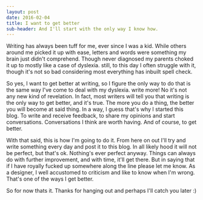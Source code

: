 ```yaml
---
layout: post
date: 2016-02-04
title: I want to get better
sub-header: And I'll start with the only way I know how.
---
```


Writing has always been tuff for me, ever since I was a kid. While others around me picked it up with ease, letters and words were something my brain just didn't comprehend.<!-- excerpt ends --> Though never diagnosed my parents choked it up to mostly like a case of dyslexia. still, to this day I often struggle with it, though it's not so bad considering most everything has inbuilt spell check.

So yes, I want to get better at writing, so I figure the only way to do that is the same way I've come to deal with my dyslexia. write more! No it's not any new kind of revelation. In fact, most writers will tell you that writing is the only way to get better, and it's true. The more you do a thing, the better you will become at said thing. In a way, I guess that's why I started this blog. To write and receive feedback, to share my opinions and start conversations. Conversations I think are worth having. And of course, to get better.

With that said, this is how I'm going to do it. From here on out I'll try and write something every day and post it to this blog. In all likely hood it will not be perfect, but that's ok. Nothing's ever perfect anyway. Things can always do with further improvement, and with time, it'll get there. But in saying that if I have royally fucked up somewhere along the line please let me know. As a designer, I well accustomed to criticism and like to know when I'm wrong. That's one of the ways I get better.

So for now thats it. Thanks for hanging out and perhaps I'll catch you later :)